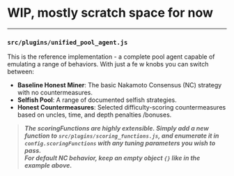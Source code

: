 # WIP, mostly scratch space for now
---

### `src/plugins/unified_pool_agent.js`

This is the reference implementation - a complete pool agent capable of emulating a range of behaviors. With just a fe   w knobs you can switch between:
*   **Baseline Honest Miner**: The basic Nakamoto Consensus (NC) strategy with no countermeasures.
*   **Selfish Pool**: A range of documented selfish strategies.
*   **Honest Countermeasures**: Selected difficulty-scoring countermeasures based on uncles, time, and depth penalties   /bonuses.

> ***The scoringFunctions are highly extensible. Simply add a new function to `src/plugins/scoring_functions.js`, and    enumerate it in `config.scoringFunctions` with any tuning parameters you wish to pass.   
> For default NC behavior, keep an empty object `{}` like in the example above.***


